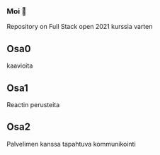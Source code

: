 ### Moi 👋
Repository on Full Stack open 2021 kurssia varten
## Osa0
kaavioita
## Osa1
Reactin perusteita
## Osa2
Palvelimen kanssa tapahtuva kommunikointi

